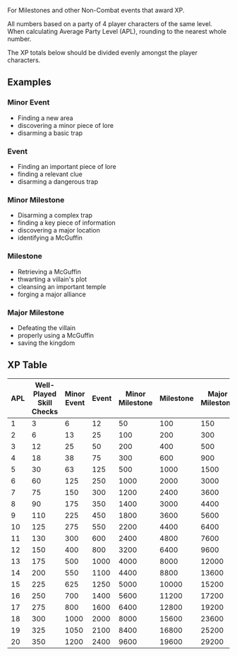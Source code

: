 For Milestones and other Non-Combat events that award XP.

All numbers based on a party of 4 player characters of the same level. When calculating Average Party Level (APL), rounding to the nearest whole number.

The XP totals below should be divided evenly amongst the player characters.

## Examples
### Minor Event
- Finding a new area
- discovering a minor piece of lore
- disarming a basic trap

### Event
- Finding an important piece of lore
- finding a relevant clue
- disarming a dangerous trap

### Minor Milestone
- Disarming a complex trap
- finding a key piece of information
- discovering a major location
- identifying a McGuffin

### Milestone
- Retrieving a McGuffin
- thwarting a villain's plot
- cleansing an important temple
- forging a major alliance

### Major Milestone
- Defeating the villain
- properly using a McGuffin
- saving the kingdom

## XP Table
| APL | Well-Played Skill Checks | Minor Event | Event | Minor Milestone | Milestone | Major Milestone |
| --- | ------------------------ | ----------- | ----- | --------------- | --------- | --------------- |
| 1   | 3                        | 6           | 12    | 50              | 100       | 150             | 
| 2   | 6                        | 13          | 25    | 100             | 200       | 300             |
| 3   | 12                       | 25          | 50    | 200             | 400       | 500             |
| 4   | 18                       | 38          | 75    | 300             | 600       | 900             |
| 5   | 30                       | 63          | 125   | 500             | 1000      | 1500            |
| 6   | 60                       | 125         | 250   | 1000            | 2000      | 3000            |
| 7   | 75                       | 150         | 300   | 1200            | 2400      | 3600            |
| 8   | 90                       | 175         | 350   | 1400            | 3000      | 4400            |
| 9   | 110                      | 225         | 450   | 1800            | 3600      | 5600            |
| 10  | 125                      | 275         | 550   | 2200            | 4400      | 6400            |
| 11  | 130                      | 300         | 600   | 2400            | 4800      | 7600            |
| 12  | 150                      | 400         | 800   | 3200            | 6400      | 9600            |
| 13  | 175                      | 500         | 1000  | 4000            | 8000      | 12000           |
| 14  | 200                      | 550         | 1100  | 4400            | 8800      | 13600           |
| 15  | 225                      | 625         | 1250  | 5000            | 10000     | 15200           |
| 16  | 250                      | 700         | 1400  | 5600            | 11200     | 17200           |
| 17  | 275                      | 800         | 1600  | 6400            | 12800     | 19200           |
| 18  | 300                      | 1000        | 2000  | 8000            | 15600     | 23600           |
| 19  | 325                      | 1050        | 2100  | 8400            | 16800     | 25200           |
| 20  | 350                      | 1200        | 2400  | 9600            | 19600     | 29200           |
